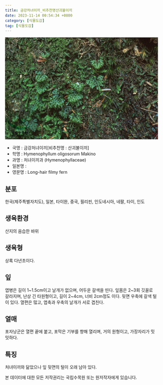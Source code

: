```yaml
---
title: 금강처녀이끼_비추천명산괴불이끼
date: 2023-11-14 00:54:34 +0800
category: [식물도감]
tag: [식물도감]
---
```




![금강처녀이끼[비추천명 : 산괴불이끼]](/assets/img/fileUpload/plants/basic/Hymenophyllaceae/Hymenophyllum/3045/3045_1_th2.jpg)
- 국명 : 금강처녀이끼[비추천명 : 산괴불이끼]
- 학명 : Hymenophyllum oligosorum Makino
- 과명 : 처녀이끼과 (Hymenophyllaceae)
- 일본명 : 
- 영문명 : Long-hair filmy fern


## 분포
한국(제주특별자치도), 일본, 타이완, 중국, 필리핀, 인도네시아, 네팔, 타이, 인도
## 생육환경
산지의 음습한 바위
## 생육형
상록 다년초이다.
## 잎
엽병은 길이 1~1.5cm이고 날개가 없으며, 어두운 갈색을 띤다. 잎몸은 2~3회 깃꼴로 갈라지며, 난상 긴 타원형이고, 길이 2~4cm, 너비 2cm정도 이다. 뒷면 우축에 갈색 털이 있다. 열편은 많고, 엽축과 우축의 날개가 서로 겹친다. 
## 열매
포자낭군은 열편 끝에 붙고, 포막은 기부를 향해 열리며, 거의 원형이고, 가장자리가 밋밋하다.
## 특징
처녀이끼와 닮았으나 잎 뒷면의 털이 오래 남아 있다.






본 데이터에 대한 모든 저작권리는 국립수목원 또는 원저작자에게 있습니다.
